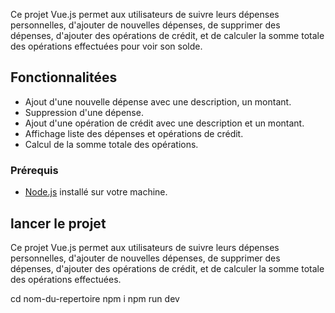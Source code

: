 Ce projet Vue.js permet aux utilisateurs de suivre leurs dépenses personnelles, d'ajouter de nouvelles dépenses, de supprimer des dépenses, d'ajouter des opérations de crédit, et de calculer la somme totale des opérations effectuées pour voir son solde.

## Fonctionnalitées

- Ajout d'une nouvelle dépense avec une description, un montant.
- Suppression d'une dépense.
- Ajout d'une opération de crédit avec une description et un montant.
- Affichage liste des dépenses et opérations de crédit.
- Calcul de la somme totale des opérations.


### Prérequis

- [Node.js](https://nodejs.org/) installé sur votre machine.

## lancer le projet

Ce projet Vue.js permet aux utilisateurs de suivre leurs dépenses personnelles, d'ajouter de nouvelles dépenses, de supprimer des dépenses, d'ajouter des opérations de crédit, et de calculer la somme totale des opérations effectuées.


cd nom-du-repertoire
npm i
npm run dev